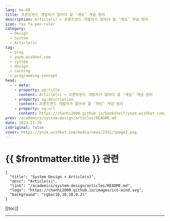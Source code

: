 ```yaml
---
lang: ko-KR
title: 프론트엔드 개발자가 알아야 할 ‘캐싱’ 개념 정리
description: Article(s) > 프론트엔드 개발자가 알아야 할 ‘캐싱’ 개념 정리
icon: fas fa-pen-ruler
category: 
  - Design
  - System
  - Article(s)
tag: 
  - blog
  - yozm.wishket.com
  - system
  - design
  - caching
  - programming-concept
head:
  - - meta:
    - property: og:title
      content: Article(s) > 프론트엔드 개발자가 알아야 할 ‘캐싱’ 개념 정리
    - property: og:description
      content: 프론트엔드 개발자가 알아야 할 ‘캐싱’ 개념 정리
    - property: og:url
      content: https://chanhi2000.github.io/bookshelf/yozm.wishket.com/2341.html
prev: /academics/system-design/articles/README.md
date: 2023-11-29
isOriginal: false
cover: https://yozm.wishket.com/media/news/2341/image2.png
---
```


# {{ $frontmatter.title }} 관련

```component VPCard
{
  "title": "System Design > Article(s)",
  "desc": "Article(s)",
  "link": "/academics/system-design/articles/README.md",
  "logo": "https://chanhi2000.github.io/images/ico-wind.svg",
  "background": "rgba(10,10,10,0.2)"
}
```

[[toc]]

---

<SiteInfo
  name="프론트엔드 개발자가 알아야 할 ‘캐싱’ 개념 정리 | 요즘IT"
  desc="프론트엔드 개발자라면 아마 웹사이트 성능을 최적화하는 것에 관심이 있을 것이다. 웹사이트 로딩 시간을 줄이고, 물 흐르듯 자연스러운 사용자 경험을 만드는 것은 비즈니스에도 큰 영향을 끼친다. 웹을 최적화할 수 있는 방법에는 여러 가지가 있는데, 그중에서 빠질 수 없는 개념이 바로 캐싱이다. 이번 글에서는 프론트엔드 개발자가 알아야 할 캐싱의 종류와 개념을 살펴보려고 한다."
  url="https://yozm.wishket.com/magazine/detail/2341/"
  logo="https://yozm.wishket.com/favicon.ico"
  preview="https://yozm.wishket.com/media/news/2341/image2.png"/>

<!-- TODO: 작성 -->


